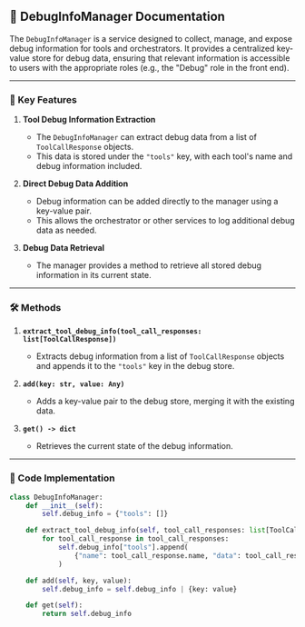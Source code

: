 ## 📘 DebugInfoManager Documentation

The `DebugInfoManager` is a service designed to collect, manage, and expose debug information for tools and orchestrators. It provides a centralized key-value store for debug data, ensuring that relevant information is accessible to users with the appropriate roles (e.g., the "Debug" role in the front end).

---

### 🔑 Key Features

1. **Tool Debug Information Extraction**  
   - The `DebugInfoManager` can extract debug data from a list of `ToolCallResponse` objects.  
   - This data is stored under the `"tools"` key, with each tool's name and debug information included.

2. **Direct Debug Data Addition**  
   - Debug information can be added directly to the manager using a key-value pair.  
   - This allows the orchestrator or other services to log additional debug data as needed.

3. **Debug Data Retrieval**  
   - The manager provides a method to retrieve all stored debug information in its current state.

---

### 🛠️ Methods

1. **`extract_tool_debug_info(tool_call_responses: list[ToolCallResponse])`**  
   - Extracts debug information from a list of `ToolCallResponse` objects and appends it to the `"tools"` key in the debug store.

2. **`add(key: str, value: Any)`**  
   - Adds a key-value pair to the debug store, merging it with the existing data.

3. **`get() -> dict`**  
   - Retrieves the current state of the debug information.

---

### 🔄 Code Implementation

```python
class DebugInfoManager:
    def __init__(self):
        self.debug_info = {"tools": []}

    def extract_tool_debug_info(self, tool_call_responses: list[ToolCallResponse]):
        for tool_call_response in tool_call_responses:
            self.debug_info["tools"].append(
                {"name": tool_call_response.name, "data": tool_call_response.debug_info}
            )

    def add(self, key, value):
        self.debug_info = self.debug_info | {key: value}

    def get(self):
        return self.debug_info
```
